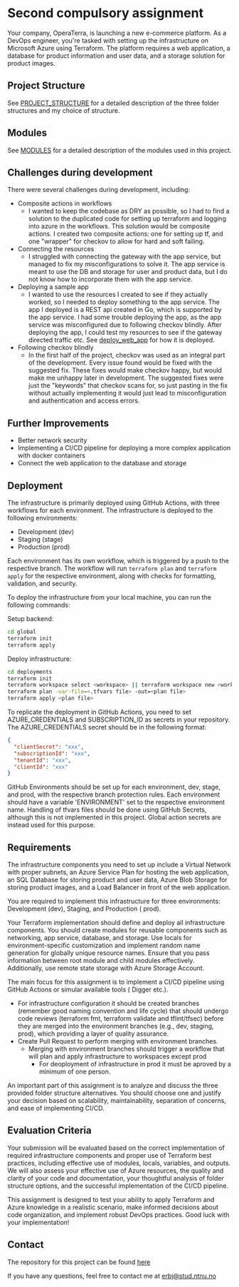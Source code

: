 # Second compulsory assignment

Your company, OperaTerra, is launching a new e-commerce platform. As a DevOps engineer, you're tasked with setting up
the infrastructure on Microsoft Azure using Terraform. The platform requires a web application, a database for product
information and user data, and a storage solution for product images.

## Project Structure

See [PROJECT_STRUCTURE](PROJECT_STRUCTURE.md) for a detailed description of the three folder structures and my choice of
structure.

## Modules

See [MODULES](MODULES.md) for a detailed description of the modules used in this project.

## Challenges during development

There were several challenges during development, including:

- Composite actions in workflows
    - I wanted to keep the codebase as DRY as possible, so I had to find a solution to the duplicated code for setting
      up terraform and logging into azure in the workflows. This solution would be composite actions. I created two
      composite actions: one for setting up tf, and one "wrapper" for checkov to allow for hard and soft failing.
- Connecting the resources
    - I struggled with connecting the gateway with the app service, but managed to fix my misconfigurations to solve it.
      The app service is meant to use the DB and storage for user and product data, but I do not know how to incorporate
      them with the app service.
- Deploying a sample app
    - I wanted to use the resources I created to see if they actually worked, so I needed to deploy something to the app
      service. The app I deployed is a REST api created in Go, which is supported by the app service. I had some trouble
      deploying the app, as the app service was misconfigured due to following checkov blindly. After deploying the app,
      I could test my resources to see if the gateway directed traffic etc.
      See [deploy_web_app](.github/workflows/deploy_web_app.yml) for how it is deployed.
- Following checkov blindly
    - In the first half of the project, checkov was used as an integral part of the development. Every issue found would
      be fixed with the suggested fix. These fixes would make checkov happy, but would make me unhappy later in
      development. The suggested fixes were just the "keywords" that checkov scans for, so just pasting in the fix
      without actually implementing it would just lead to misconfiguration and authentication and access errors.

## Further Improvements

- Better network security
- Implementing a CI/CD pipeline for deploying a more complex application with docker containers
- Connect the web application to the database and storage

## Deployment

The infrastructure is primarily deployed using GitHub Actions, with three workflows for each environment. The
infrastructure is deployed to the following environments:

- Development (dev)
- Staging (stage)
- Production (prod)

Each environment has its own workflow, which is triggered by a push to the respective branch. The workflow will run
`terraform plan` and `terraform apply` for the respective environment, along with checks for formatting, validation, and
security.

To deploy the infrastructure from your local machine, you can run the following commands:

Setup backend:

```bash
cd global
terraform init
terraform apply
```

Deploy infrastructure:

```bash
cd deployments
terraform init
terraform workspace select <workspace> || terraform workspace new <workspace>
terraform plan -var-file=<.tfvars file> -out=<plan file>
terraform apply <plan file>
```

To replicate the deployment in GitHub Actions, you need to set AZURE_CREDENTIALS and SUBSCRIPTION_ID as secrets in your
repository. The AZURE_CREDENTIALS secret should be in the following format:

```json
{
  "clientSecret": "xxx",
  "subscriptionId": "xxx",
  "tenantId": "xxx",
  "clientId": "xxx"
}
```

GitHub Environments should be set up for each environment, dev, stage, and prod, with the respective branch protection
rules. Each environment should have a variable 'ENVIRONMENT' set to the respective environment name. Handling of tfvars
files should be done using GitHub Secrets, although this is not implemented in this project. Global action secrets are
instead used for this purpose.

## Requirements

The infrastructure components you need to set up include a Virtual Network with proper subnets, an Azure Service Plan
for hosting the web application, an SQL Database for storing product and user data, Azure Blob Storage for storing
product images, and a Load Balancer in front of the web application.

You are required to implement this infrastructure for three environments: Development (dev), Staging, and Production (
prod).

Your Terraform implementation should define and deploy all infrastructure components. You should create modules for
reusable components such as networking, app service, database, and storage. Use locals for environment-specific
customization and implement random name generation for globally unique resource names. Ensure that you pass information
between root module and child modules effectively. Additionally, use remote state storage with Azure Storage Account.

The main focus for this assignment is to implement a CI/CD pipeline using GitHub Actions or simular available tools (
Digger etc.).

- For infrastructure configuration it should be created branches (remember good naming convention and life cycle) that
  should undergo code reviews (terraform fmt, terraform validate and tflint/tfsec) before they are merged into the
  environment branches (e.g., dev, staging, prod), which providing a layer of quality assurance.
- Create Pull Request to perform merging with environment branches.
    - Merging with environment branches should trigger a workflow that will plan and apply infrastructure to workspaces
      except prod
        - For deoployment of infrastructure in prod it must be aproved by a minimum of one person.

An important part of this assignment is to analyze and discuss the three provided folder structure alternatives. You
should choose one and justify your decision based on scalability, maintainability, separation of concerns, and ease of
implementing CI/CD.

## Evaluation Criteria

Your submission will be evaluated based on the correct implementation of required infrastructure components and proper
use of Terraform best practices, including effective use of modules, locals, variables, and outputs. We will also assess
your effective use of Azure resources, the quality and clarity of your code and documentation, your thoughtful analysis
of folder structure options, and the successful implementation of the CI/CD pipeline.

This assignment is designed to test your ability to apply Terraform and Azure knowledge in a realistic scenario, make
informed decisions about code organization, and implement robust DevOps practices. Good luck with your implementation!

## Contact

The repository for this project can be found [here](https://github.com/erikbjo/erbj-oppg2)

If you have any questions, feel free to contact me at [erbj@stud.ntnu.no](mailto:erbj@stud.ntnu.no)